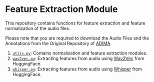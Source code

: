 # Feature Extraction Module

This repository contains functions for feature extraction and feature normalization of the audio files.

Please note that you are required to download the Audio Files and the Annotations from the Original Repository of [ADIMA](https://github.com/ShareChatAI/ADIMA).

1. [```utils.py```](./utils.py): Contains normalisation and feature extraction modules.
2. [```wav2vec.py```](./wav2vec.py): Extracting features from audio using [Wav2Vec](https://huggingface.co/facebook/wav2vec2-xls-r-300m) from HuggingFace.
2. [```whisper.py```](./whisper.py): Extracting features from audio using [Whisper](https://huggingface.co/openai/whisper-large) from HuggingFace.
